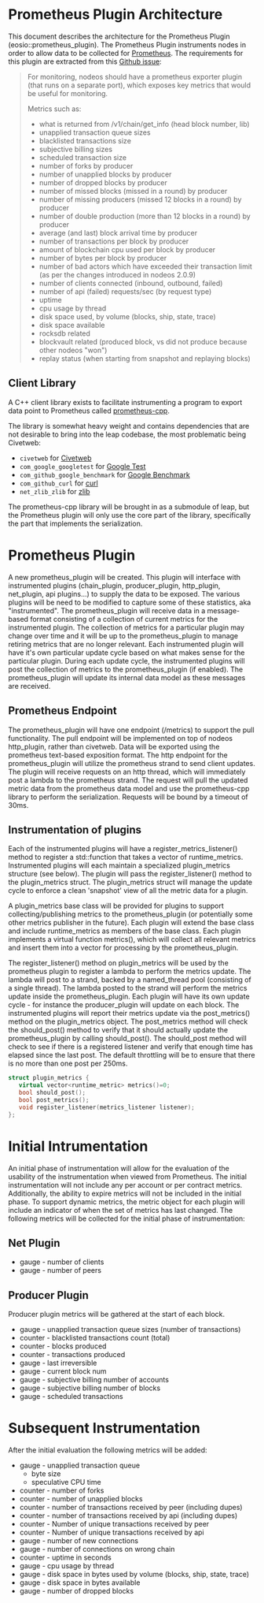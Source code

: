 # Prometheus Plugin Architecture

This document describes the architecture for the Prometheus Plugin (eosio::prometheus_plugin).  The Prometheus Plugin instruments nodes in order to allow
data to be collected for [Prometheus](https://prometheus.io/).  The requirements for this plugin are extracted from this [Github issue](https://github.com/eosnetworkfoundation/mandel/issues/67):

> For monitoring, nodeos should have a prometheus exporter plugin (that runs on a separate port), which exposes key metrics that would be useful for monitoring.
>
> Metrics such as:
>
> - what is returned from /v1/chain/get_info (head block number, lib)
> - unapplied transaction queue sizes
> - blacklisted transactions size
> - subjective billing sizes
> - scheduled transaction size
> - number of forks by producer
> - number of unapplied blocks by producer
> - number of dropped blocks by producer
> - number of missed blocks (missed in a round) by producer
> - number of missing producers (missed 12 blocks in a round) by producer
> - number of double production (more than 12 blocks in a round) by producer
> - average (and last) block arrival time by producer
> - number of transactions per block by producer
> - amount of blockchain cpu used per block by producer
> - number of bytes per block by producer
> - number of bad actors which have exceeded their transaction limit (as per the changes introduced in nodeos 2.0.9)
> - number of clients connected (inbound, outbound, failed)
> - number of api (failed) requests/sec (by request type)
> - uptime
> - cpu usage by thread
> - disk space used, by volume (blocks, ship, state, trace)
> - disk space available
> - rocksdb related
> - blockvault related (produced block, vs did not produce because other nodeos "won")
> - replay status (when starting from snapshot and replaying blocks)


## Client Library

A C++ client library exists to facilitate instrumenting a program to export data point to Prometheus called [prometheus-cpp](https://github.com/jupp0r/prometheus-cpp).

The library is somewhat heavy weight and contains dependencies that are not desirable to bring into the leap codebase, the most problematic being Civetweb:

* `civetweb` for [Civetweb](https://github.com/civetweb/civetweb)
* `com_google_googletest` for [Google Test](https://github.com/google/googletest)
* `com_github_google_benchmark` for [Google Benchmark](https://github.com/google/benchmark)
* `com_github_curl` for [curl](https://curl.haxx.se/)
* `net_zlib_zlib` for [zlib](http://www.zlib.net/)

The prometheus-cpp library will be brought in as a submodule of leap, but the Prometheus plugin will only use the core part of the library, specifically the part that implements the serialization. 

# Prometheus Plugin

A new prometheus_plugin will be created.  This plugin will interface with instrumented plugins (chain_plugin, producer_plugin, http_plugin, net_plugin, api plugins...) to supply the data to be exposed.  The various plugins will be need to be modified to capture some of these statistics, aka "instrumented". 
The prometheus_plugin will receive data in a message-based format consisting of a collection of current metrics for the instrumented plugin.  The collection of metrics for a particular plugin may change over time and it will be up to the prometheus_plugin to manage retiring metrics that are no longer relevant.  Each instrumented
plugin will have it's own particular update cycle based on what makes sense for the particular plugin.  During each update cycle, the instrumented plugins will post the collection of metrics to the prometheus_plugin (if enabled).  The prometheus_plugin will
update its internal data model as these messages are received.

## Prometheus Endpoint
The prometheus_plugin will have one endpoint (/metrics) to support the pull functionality. The pull endpoint will be implemented on top of nodeos http_plugin, rather than civetweb.
Data will be exported using the prometheus text-based exposition format.
The http endpoint for the prometheus_plugin will utilize the prometheus strand to send client updates.  The plugin will receive requests on an http thread, which will immediately post a lambda to the prometheus strand.  The request will pull the
updated metric data from the prometheus data model and use the prometheus-cpp library to perform the serialization.  Requests will be bound by a timeout of 30ms.

## Instrumentation of plugins

Each of the instrumented plugins will have a register_metrics_listener() method to register a std::function that takes a vector of runtime_metrics.  Instrumented plugins will each maintain a specialized plugin_metrics structure (see below).  The plugin will pass the register_listener() method to the plugin_metrics struct. The plugin_metrics struct will manage the update cycle
to enforce a clean 'snapshot' view of all the metric data for a plugin.

A plugin_metrics base class will be provided for plugins to support collecting/publishing metrics to the prometheus_plugin (or potentially some other metrics publisher in the future). Each plugin will extend the base class and include runtime_metrics as members of the base class.
Each plugin implements a virtual function metrics(), which will collect all relevant metrics and insert them into a vector for processing by the prometheus_plugin.

The register_listener() method on plugin_metrics will be used by the prometheus plugin to register a lambda to perform the metrics update.
The lambda will post to a strand, backed by a named_thread pool (consisting of a single thread).  The lambda posted to the strand will perform the metrics update inside the prometheus_plugin.
Each plugin will have its own update cycle - for instance the producer_plugin will update on each block.  The instrumented plugins will report their metrics update via the post_metrics() method on the plugin_metrics object.
The post_metrics method will check the should_post() method to verify that it should actually update the prometheus_plugin by calling should_post().  The should_post method will check to see if there is a registered listener and verify that enough time has elapsed since
the last post.  The default throttling will be to ensure that there is no more than one post per 250ms.

```C++
struct plugin_metrics {
   virtual vector<runtime_metric> metrics()=0;
   bool should_post();
   bool post_metrics();
   void register_listener(metrics_listener listener);
};
```

# Initial Intrumentation
An initial phase of instrumentation will allow for the evaluation of the usability of the instrumentation when viewed from Prometheus.  The initial instrumentation will not include any per account or per contract metrics.  Additionally, the ability to expire metrics will not be included in the initial phase. To support dynamic metrics, the metric object for each plugin will include an indicator of when the set of metrics has last changed.  The following metrics will be collected for the initial phase of instrumentation:

## Net Plugin
* gauge - number of clients
* gauge - number of peers
 
## Producer Plugin

Producer plugin metrics will be gathered at the start of each block.

* gauge - unapplied transaction queue sizes (number of transactions)
* counter - blacklisted transactions count (total)
* counter - blocks produced
* counter - transactions produced
* gauge - last irreversible
* gauge - current block num
* gauge - subjective billing number of accounts
* gauge - subjective billing number of blocks
* gauge - scheduled transactions
 
# Subsequent Instrumentation
After the initial evaluation the following metrics will be added:

* gauge - unapplied transaction queue
  * byte size
  * speculative CPU time
* counter - number of forks
* counter - number of unapplied blocks
* counter - number of transactions received by peer (including dupes) 
* counter - number of transactions received by api (including dupes)
* counter - Number of unique transactions received by peer 
* counter - Number of unique transactions received by api 
* gauge - number of new connections 
* gauge - number of connections on wrong chain
* counter - uptime in seconds
* gauge - cpu usage by thread
* gauge - disk space in bytes used by volume (blocks, ship, state, trace)
* gauge - disk space in bytes available
* gauge - number of dropped blocks
 
